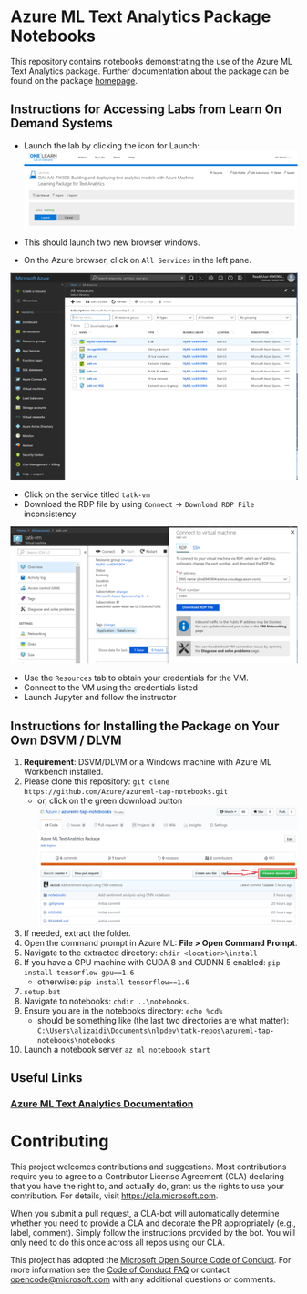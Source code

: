 # Azure ML Text Analytics Package Notebooks

This repository contains notebooks demonstrating the use of the Azure ML Text Analytics package. Further documentation about the package can be found on the package [homepage](https://docs.microsoft.com/en-us/azure/machine-learning/service/reference-python-package-overview#azure-ml-package-for-text-analytics).

## Instructions for Accessing Labs from Learn On Demand Systems

- Launch the lab by clicking the icon for Launch:
![](imgs/lods-start.PNG)

- This should launch two new browser windows.
- On the Azure browser, click on `All Services` in the left pane.

![](imgs/lods-all-services.PNG)
- Click on the service titled `tatk-vm`
- Download the RDP file by using `Connect` -> `Download RDP File` inconsistency

![](imgs/lods-RDP-download.PNG)

- Use the `Resources` tab to obtain your credentials for the VM.
- Connect to the VM using the credentials listed
- Launch Jupyter and follow the instructor

## Instructions for Installing the Package on Your Own DSVM / DLVM

1. **Requirement**: DSVM/DLVM or a Windows machine with Azure ML Workbench installed.
2. Please clone this repository: `git clone https://github.com/Azure/azureml-tap-notebooks.git`
    - or, click on the green download button ![](imgs/download-gh.PNG)
3. If needed, extract the folder.
4. Open the command prompt in Azure ML: **File > Open Command Prompt**.
5. Navigate to the extracted directory: `chdir <location>\install`
6. If you have a GPU machine with CUDA 8 and CUDNN 5 enabled:
    `pip install tensorflow-gpu==1.6`
    - otherwise:
    `pip install tensorflow==1.6`
7. `setup.bat`
8. Navigate to notebooks: `chdir ..\notebooks`. 
9. Ensure you are in the notebooks directory: `echo %cd%`
    - should be something like (the last two directories are what matter): `C:\Users\alizaidi\Documents\nlpdev\tatk-repos\azureml-tap-notebooks\notebooks`
10. Launch a notebook server `az ml noteboook start`

## Useful Links

### [Azure ML Text Analytics Documentation](https://docs.microsoft.com/en-us/azure/machine-learning/service/reference-python-package-overview#azure-ml-package-for-text-analytics)

# Contributing

This project welcomes contributions and suggestions.  Most contributions require you to agree to a
Contributor License Agreement (CLA) declaring that you have the right to, and actually do, grant us
the rights to use your contribution. For details, visit https://cla.microsoft.com.

When you submit a pull request, a CLA-bot will automatically determine whether you need to provide
a CLA and decorate the PR appropriately (e.g., label, comment). Simply follow the instructions
provided by the bot. You will only need to do this once across all repos using our CLA.

This project has adopted the [Microsoft Open Source Code of Conduct](https://opensource.microsoft.com/codeofconduct/).
For more information see the [Code of Conduct FAQ](https://opensource.microsoft.com/codeofconduct/faq/) or
contact [opencode@microsoft.com](mailto:opencode@microsoft.com) with any additional questions or comments.
